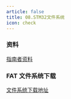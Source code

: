 ```yaml
---
article: false
title: 08.STM32文件系统
icon: check
---
```


### 资料
[指南者资料](https://doc.embedfire.com/products/link/zh/latest/mcu/stm32/ebf_stm32f103_zhinanzhe/download/stm32f103_zhinanzhe.html)

### FAT 文件系统下载
[文件系统下载地址](http://elm-chan.org/fsw/ff/archives.html)

